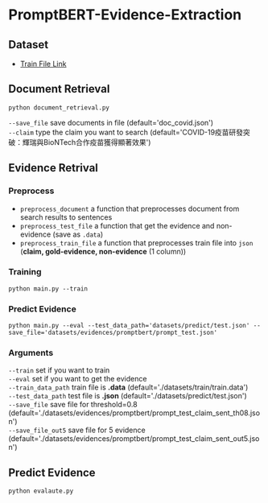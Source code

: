 # PromptBERT-Evidence-Extraction
## Dataset
* [Train File Link](https://drive.google.com/drive/folders/1PzNUsgSIr9uuZAg0zOuFVQ6jAHxywcW_?usp=sharing)
## Document Retrieval
    python document_retrieval.py    
`--save_file` save documents in file (default='doc_covid.json')  
`--claim` type the claim you want to search (default='COVID-19疫苗研發突破：輝瑞與BioNTech合作疫苗獲得顯著效果')  
## Evidence Retrival
### Preprocess
* `preprocess_document` a function that preprocesses document from search results to sentences
* `preprocess_test_file` a function that get the evidence and non-evidence (save as `.data`)       
* `preprocess_train_file` a function that preprocesses train file into `json` (**claim, gold-evidence, non-evidence** (1 column))      
### Training
    python main.py --train
### Predict Evidence 
    python main.py --eval --test_data_path='datasets/predict/test.json' --save_file='datasets/evidences/promptbert/prompt_test.json'
### Arguments 
`--train` set if you want to train  
`--eval` set if you want to get the evidence   
`--train_data_path` train file is **.data** (default='./datasets/train/train.data')  
`--test_data_path` test file is **.json** (default='./datasets/predict/test.json')    
`--save_file` save file for threshold=0.8 (default='./datasets/evidences/promptbert/prompt_test_claim_sent_th08.json')    
`--save_file_out5` save file for 5 evidence (default='./datasets/evidences/promptbert/prompt_test_claim_sent_out5.json')
## Predict Evidence 
    python evalaute.py 
